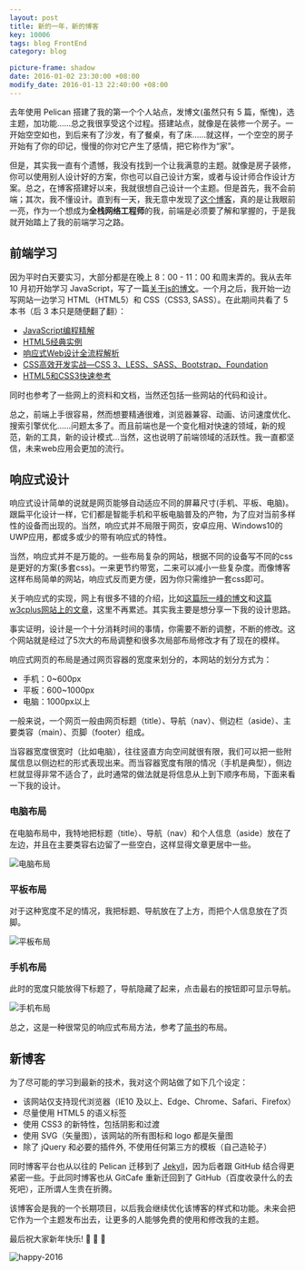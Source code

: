```yaml
---
layout: post
title: 新的一年，新的博客
key: 10006
tags: blog FrontEnd
category: blog

picture-frame: shadow
date: 2016-01-02 23:30:00 +08:00
modify_date: 2016-01-13 22:40:00 +08:00
---
```


去年使用 Pelican 搭建了我的第一个个人站点，发博文(虽然只有 5 篇，惭愧)，选主题，加功能……总之我很享受这个过程。搭建站点，就像是在装修一个房子。一开始空空如也，到后来有了沙发，有了餐桌，有了床……就这样，一个空空的房子开始有了你的印记，慢慢的你对它产生了感情，把它称作为“家”。

<!--more-->

但是，其实我一直有个遗憾，我没有找到一个让我满意的主题。就像是房子装修，你可以使用别人设计好的方案，你也可以自己设计方案，或者与设计师合作设计方案。总之，在博客搭建好以来，我就很想自己设计一个主题。但是首先，我不会前端；其次，我不懂设计。直到有一天，我无意中发现了[这个博客](http://zhangwenli.com/blog/)，真的是让我眼前一亮，作为一个想成为**全栈网络工程师**的我，前端是必须要了解和掌握的，于是我就开始踏上了我的前端学习之路。

## 前端学习

因为平时白天要实习，大部分都是在晚上 8：00 - 11：00 和周末弄的。我从去年 10 月初开始学习 JavaScript，写了一篇[关于js的博文](/blog/2015/11/02/class-in-JavaScript.html)。一个月之后，我开始一边写网站一边学习 HTML（HTML5）和 CSS（CSS3, SASS）。在此期间共看了 5 本书（后 3 本只是随便翻了翻）：

- [JavaScript编程精解](http://book.douban.com/subject/19933548/)
- [HTML5经典实例](http://book.douban.com/subject/25756111/)
- [响应式Web设计全流程解析](http://book.douban.com/subject/26241601/)
- [CSS高效开发实战—CSS 3、LESS、SASS、Bootstrap、Foundation](http://book.douban.com/subject/25966259/)
- [HTML5和CSS3快速参考](http://book.douban.com/subject/25730129/)

同时也参考了一些网上的资料和文档，当然还包括一些网站的代码和设计。

总之，前端上手很容易，然而想要精通很难，浏览器兼容、动画、访问速度优化、搜索引擎优化……问题太多了。而且前端也是一个变化相对快速的领域，新的规范，新的工具，新的设计模式...当然，这也说明了前端领域的活跃性。我一直都坚信，未来web应用会更加的流行。

## 响应式设计

响应式设计简单的说就是网页能够自动适应不同的屏幕尺寸(手机、平板、电脑)。跟扁平化设计一样，它们都是智能手机和平板电脑普及的产物，为了应对当前多样性的设备而出现的。当然，响应式并不局限于网页，安卓应用、Windows10的UWP应用，都或多或少的带有响应式的特性。

当然，响应式并不是万能的。一些布局复杂的网站，根据不同的设备写不同的css是更好的方案(多套css)。一来更节约带宽，二来可以减小一些复杂度。而像博客这样布局简单的网站，响应式反而更方便，因为你只需维护一套css即可。

关于响应式的实现，网上有很多不错的介绍，比如[这篇阮一峰的博文](http://www.ruanyifeng.com/blog/2012/05/responsive_web_design.html)和[这篇w3cplus网站上的文章](http://www.w3cplus.com/css3/responsive-design-in-3-steps)，这里不再累述。其实我主要是想分享一下我的设计思路。

事实证明，设计是一个十分消耗时间的事情，你需要不断的调整，不断的修改。这个网站就是经过了5次大的布局调整和很多次局部布局修改才有了现在的模样。

响应式网页的布局是通过网页容器的宽度来划分的，本网站的划分方式为：

- 手机：0~600px
- 平板：600~1000px
- 电脑：1000px以上

一般来说，一个网页一般由网页标题（title）、导航（nav）、侧边栏（aside）、主要类容（main）、页脚（footer）组成。

当容器宽度很宽时（比如电脑），往往竖直方向空间就很有限，我们可以把一些附属信息以侧边栏的形式表现出来。而当容器宽度有限的情况（手机是典型），侧边栏就显得非常不适合了，此时通常的做法就是将信息从上到下顺序布局，下面来看一下我的设计。

### 电脑布局

在电脑布局中，我特地把标题（title）、导航（nav）和个人信息（aside）放在了左边，并且在主要类容右边留了一些空白，这样显得文章更居中一些。

![电脑布局](http://ww4.sinaimg.cn/large/73bd9e13jw1ezmftjyhwkj21kw0uk4bo.jpg)

### 平板布局

对于这种宽度不足的情况，我把标题、导航放在了上方，而把个人信息放在了页脚。

![平板布局](http://ww1.sinaimg.cn/large/73bd9e13jw1ezmftf9ijyj218g1sxwwy.jpg)

### 手机布局

此时的宽度只能放得下标题了，导航隐藏了起来，点击最右的按钮即可显示导航。

![手机布局](http://ww4.sinaimg.cn/large/73bd9e13jw1ezmfsxyscpj20zk0tc43s.jpg)

总之，这是一种很常见的响应式布局方法，参考了[简书](http://www.jianshu.com/)的布局。

## 新博客

为了尽可能的学习到最新的技术，我对这个网站做了如下几个设定：

- 该网站仅支持现代浏览器（IE10 及以上、Edge、Chrome、Safari、Firefox）
- 尽量使用 HTML5 的语义标签
- 使用 CSS3 的新特性，包括阴影和过渡
- 使用 SVG（矢量图），该网站的所有图标和 logo 都是矢量图
- 除了 jQuery 和必要的插件外, 不使用任何第三方的模板（自己造轮子）

同时博客平台也从以往的 Pelican 迁移到了 [Jekyll](http://jekyllrb.com/)，因为后者跟 GitHub 结合得更紧密一些。于此同时博客也从 GitCafe 重新迁回到了 GitHub（百度收录什么的去死吧），正所谓人生贵在折腾。

该博客会是我的一个长期项目，以后我会继续优化该博客的样式和功能。未来会把它作为一个主题发布出去，让更多的人能够免费的使用和修改我的主题。

最后祝大家新年快乐! :tada: :tada: :tada:

![happy-2016](http://7xpqpj.com1.z0.glb.clouddn.com/image/post/happy-2016.jpg)